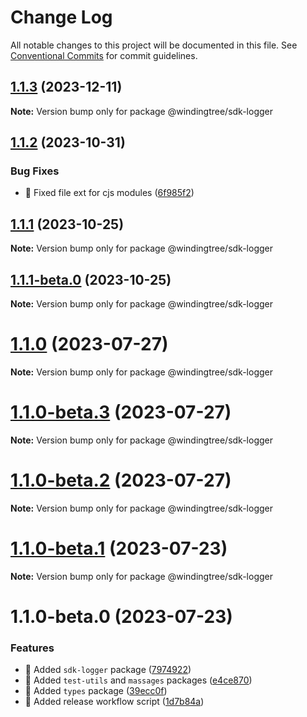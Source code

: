# Change Log

All notable changes to this project will be documented in this file.
See [Conventional Commits](https://conventionalcommits.org) for commit guidelines.

## [1.1.3](https://github.com/windingtree/sdk/compare/@windingtree/sdk-logger@1.1.2...@windingtree/sdk-logger@1.1.3) (2023-12-11)

**Note:** Version bump only for package @windingtree/sdk-logger

## [1.1.2](https://github.com/windingtree/sdk/compare/@windingtree/sdk-logger@1.1.1...@windingtree/sdk-logger@1.1.2) (2023-10-31)

### Bug Fixes

- 🐛 Fixed file ext for cjs modules ([6f985f2](https://github.com/windingtree/sdk/commit/6f985f2a6b076abdf145176d5036fe89267f2c5a))

## [1.1.1](https://github.com/windingtree/sdk/compare/@windingtree/sdk-logger@1.1.1-beta.0...@windingtree/sdk-logger@1.1.1) (2023-10-25)

**Note:** Version bump only for package @windingtree/sdk-logger

## [1.1.1-beta.0](https://github.com/windingtree/sdk/compare/@windingtree/sdk-logger@1.1.0...@windingtree/sdk-logger@1.1.1-beta.0) (2023-10-25)

**Note:** Version bump only for package @windingtree/sdk-logger

# [1.1.0](https://github.com/windingtree/sdk/compare/@windingtree/sdk-logger@1.1.0-beta.3...@windingtree/sdk-logger@1.1.0) (2023-07-27)

**Note:** Version bump only for package @windingtree/sdk-logger

# [1.1.0-beta.3](https://github.com/windingtree/sdk/compare/@windingtree/sdk-logger@1.1.0-beta.2...@windingtree/sdk-logger@1.1.0-beta.3) (2023-07-27)

**Note:** Version bump only for package @windingtree/sdk-logger

# [1.1.0-beta.2](https://github.com/windingtree/sdk/compare/@windingtree/sdk-logger@1.1.0-beta.1...@windingtree/sdk-logger@1.1.0-beta.2) (2023-07-27)

**Note:** Version bump only for package @windingtree/sdk-logger

# [1.1.0-beta.1](https://github.com/windingtree/sdk/compare/@windingtree/sdk-logger@1.1.0-beta.0...@windingtree/sdk-logger@1.1.0-beta.1) (2023-07-23)

**Note:** Version bump only for package @windingtree/sdk-logger

# 1.1.0-beta.0 (2023-07-23)

### Features

- 🎸 Added `sdk-logger` package ([7974922](https://github.com/windingtree/sdk/commit/7974922f05072fca308aaac42addca7593f8b06f))
- 🎸 Added `test-utils` and `massages` packages ([e4ce870](https://github.com/windingtree/sdk/commit/e4ce8700bc488db01e507db543dbd85ceb89a77e))
- 🎸 Added `types` package ([39ecc0f](https://github.com/windingtree/sdk/commit/39ecc0f8d2cab176bd46f5a203e07682d17e799f))
- 🎸 Added release workflow script ([1d7b84a](https://github.com/windingtree/sdk/commit/1d7b84a3623848c449522c0bb2af2c5f114c8a0a))
